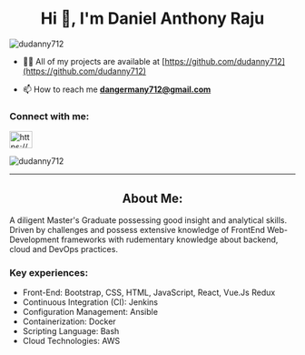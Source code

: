 <h1 align="center">Hi 👋, I'm Daniel Anthony Raju</h1>

<p align="left"> <img src="https://komarev.com/ghpvc/?username=dudanny712&label=Profile%20views&color=0e75b6&style=flat" alt="dudanny712" /> </p>

- 👨‍💻 All of my projects are available at [https://github.com/dudanny712](https://github.com/dudanny712)

- 📫 How to reach me **dangermany712@gmail.com**

<h3 align="left">Connect with me:</h3>
<p align="left">
<a href="https://linkedin.com/in/https://www.linkedin.com/in/daniel-anthony-raju-1b7573134/" target="blank"><img align="center" src="https://raw.githubusercontent.com/rahuldkjain/github-profile-readme-generator/master/src/images/icons/Social/linked-in-alt.svg" alt="https://www.linkedin.com/in/daniel-anthony-raju-1b7573134/" height="30" width="40" /></a>
</p>

<p><img align="center" src="https://github-readme-stats.vercel.app/api/top-langs?username=dudanny712&show_icons=true&locale=en&layout=compact" alt="dudanny712" /></p>


<hr/>

<h2 align="center">About Me:</h2>
<p align="left">
A diligent Master's Graduate possessing good insight and analytical skills. 
Driven by challenges and possess extensive knowledge of FrontEnd Web-Development frameworks with rudementary knowledge about backend, cloud and DevOps practices. 
</p>

<h3 align="left">Key experiences:</h3>
<p align="left">
<ul>
<li>Front-End: Bootstrap, CSS, HTML, JavaScript, React, Vue.Js Redux</li>
<li>Continuous Integration (CI):  Jenkins</li>
<li>Configuration Management: Ansible</li>
<li>Containerization:  Docker	</li>
<li>Scripting Language: Bash</li>
<li>Cloud Technologies: AWS</li>
</ul> 
</p>
